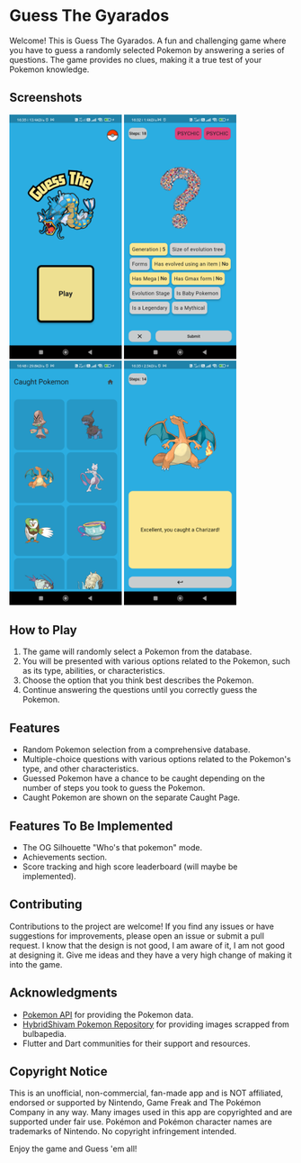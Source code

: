 # Guess The Gyarados

Welcome! This is Guess The Gyarados. A fun and challenging game where you have to guess a randomly selected Pokemon by answering a series of questions. The game provides no clues, making it a true test of your Pokemon knowledge.

## Screenshots
<img src="images/homepage.png" width="200" /> <img src="images/play_page.png" width="200" /> <img src="images/caught_page.png" width="200" /> <img src="images/caught.png" width="200" />

## How to Play

1. The game will randomly select a Pokemon from the database.
2. You will be presented with various options related to the Pokemon, such as its type, abilities, or characteristics.
3. Choose the option that you think best describes the Pokemon.
4. Continue answering the questions until you correctly guess the Pokemon.

## Features

- Random Pokemon selection from a comprehensive database.
- Multiple-choice questions with various options related to the Pokemon's type, and other characteristics.
- Guessed Pokemon have a chance to be caught depending on the number of steps you took to guess the Pokemon.
- Caught Pokemon are shown on the separate Caught Page.

## Features To Be Implemented

- The OG Silhouette "Who's that pokemon" mode.
- Achievements section.
- Score tracking and high score leaderboard (will maybe be implemented).

## Contributing

Contributions to the project are welcome! If you find any issues or have suggestions for improvements, please open an issue or submit a pull request.
I know that the design is not good, I am aware of it, I am not good at designing it. Give me ideas and they have a very high change of making it into the game.

## Acknowledgments

- [Pokemon API](https://pokeapi.co/) for providing the Pokemon data.
- [HybridShivam Pokemon Repository](https://github.com/HybridShivam/Pokemon) for providing images scrapped from bulbapedia.
- Flutter and Dart communities for their support and resources.

## Copyright Notice
This is an unofficial, non-commercial, fan-made app and is NOT affiliated, endorsed or supported by Nintendo, Game Freak and The Pokémon Company in any way. Many images used in this app are copyrighted and are supported under fair use. Pokémon and Pokémon character names are trademarks of Nintendo. No copyright infringement intended.

Enjoy the game and Guess 'em all!
